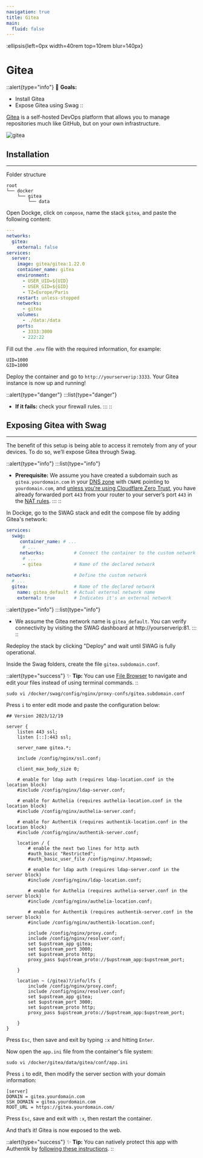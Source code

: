 ```yaml
---
navigation: true
title: Gitea
main:
  fluid: false
---
```

:ellipsis{left=0px width=40rem top=10rem blur=140px}
# Gitea

::alert{type="info"}
🎯 __Goals:__
- Install Gitea
- Expose Gitea using Swag
::

[Gitea](https://about.gitea.com/) is a self-hosted DevOps platform that allows you to manage repositories much like GitHub, but on your own infrastructure.

![gitea](https://about.gitea.com/img/home-screenshot.png)

## Installation
---
Folder structure

```console
root
└── docker
    └── gitea
        └── data
```

Open Dockge, click on `compose`, name the stack `gitea`, and paste the following content:

```yaml
---
networks:
  gitea:
    external: false
services:
  server:
    image: gitea/gitea:1.22.0
    container_name: gitea
    environment:
      - USER_UID=${UID}
      - USER_GID=${GID}
      - TZ=Europe/Paris
    restart: unless-stopped
    networks:
      - gitea
    volumes:
      - ./data:/data
    ports:
      - 3333:3000
      - 222:22
```

Fill out the `.env` file with the required information, for example:

```properties
UID=1000
GID=1000
```

Deploy the container and go to `http://yourserverip:3333`. Your Gitea instance is now up and running!

::alert{type="danger"}
:::list{type="danger"}
- __If it fails:__ check your firewall rules.
:::
::

## Exposing Gitea with Swag
---
The benefit of this setup is being able to access it remotely from any of your devices. To do so, we’ll expose Gitea through Swag.

::alert{type="info"}
:::list{type="info"}
- __Prerequisite:__ We assume you have created a subdomain such as `gitea.yourdomain.com` in your [DNS zone](/general/dns) with `CNAME` pointing to `yourdomain.com`, and [unless you're using Cloudflare Zero Trust](/serveex/security/cloudflare), you have already forwarded port `443` from your router to your server’s port `443` in the [NAT rules](/general/nat).
:::
::

In Dockge, go to the SWAG stack and edit the compose file by adding Gitea's network:

```yaml
services:
  swag:
     container_name: # ...
      # ... 
     networks:           # Connect the container to the custom network
      # ...           
      - gitea            # Name of the declared network
    
networks:                # Define the custom network
  # ...
  gitea:                 # Name of the declared network
    name: gitea_default  # Actual external network name
    external: true       # Indicates it's an external network
```

::alert{type="info"}
:::list{type="info"}
- We assume the Gitea network name is `gitea_default`. You can verify connectivity by visiting the SWAG dashboard at http://yourserverip:81.
:::
::

Redeploy the stack by clicking "Deploy" and wait until SWAG is fully operational.

Inside the Swag folders, create the file `gitea.subdomain.conf`.

::alert{type="success"}
✨ __Tip:__ You can use [File Browser](/serveex/files/file-browser) to navigate and edit your files instead of using terminal commands.
::

```shell
sudo vi /docker/swag/config/nginx/proxy-confs/gitea.subdomain.conf
```
Press `i` to enter edit mode and paste the configuration below:

```nginx
## Version 2023/12/19

server {
    listen 443 ssl;
    listen [::]:443 ssl;

    server_name gitea.*;

    include /config/nginx/ssl.conf;

    client_max_body_size 0;

    # enable for ldap auth (requires ldap-location.conf in the location block)
    #include /config/nginx/ldap-server.conf;

    # enable for Authelia (requires authelia-location.conf in the location block)
    #include /config/nginx/authelia-server.conf;

    # enable for Authentik (requires authentik-location.conf in the location block)
    #include /config/nginx/authentik-server.conf;

    location / {
        # enable the next two lines for http auth
        #auth_basic "Restricted";
        #auth_basic_user_file /config/nginx/.htpasswd;

        # enable for ldap auth (requires ldap-server.conf in the server block)
        #include /config/nginx/ldap-location.conf;

        # enable for Authelia (requires authelia-server.conf in the server block)
        #include /config/nginx/authelia-location.conf;

        # enable for Authentik (requires authentik-server.conf in the server block)
        #include /config/nginx/authentik-location.conf;

        include /config/nginx/proxy.conf;
        include /config/nginx/resolver.conf;
        set $upstream_app gitea;
        set $upstream_port 3000;
        set $upstream_proto http;
        proxy_pass $upstream_proto://$upstream_app:$upstream_port;

    }

    location ~ (/gitea)?/info/lfs {
        include /config/nginx/proxy.conf;
        include /config/nginx/resolver.conf;
        set $upstream_app gitea;
        set $upstream_port 3000;
        set $upstream_proto http;
        proxy_pass $upstream_proto://$upstream_app:$upstream_port;

    }
}
```

Press `Esc`, then save and exit by typing `:x` and hitting `Enter`.

Now open the `app.ini` file from the container's file system:

```shell
sudo vi /docker/gitea/data/gitea/conf/app.ini
```

Press `i` to edit, then modify the server section with your domain information:

```properties
[server]
DOMAIN = gitea.yourdomain.com
SSH_DOMAIN = gitea.yourdomain.com
ROOT_URL = https://gitea.yourdomain.com/
```

Press `Esc`, save and exit with `:x`, then restart the container.

And that’s it! Gitea is now exposed to the web.

::alert{type="success"}
✨ __Tip:__ You can natively protect this app with Authentik by [following these instructions](https://docs.goauthentik.io/integrations/services/gitea/).
::